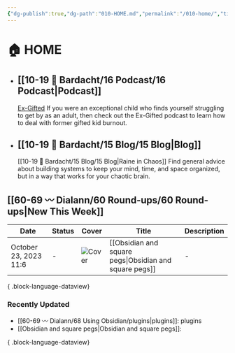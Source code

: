 ```yaml
---
{"dg-publish":true,"dg-path":"010-HOME.md","permalink":"/010-home/","title":"🏠 HOME","pinned":true,"contentClasses":"cards cards-1-1 dashboard","tags":["gardenEntry"],"noteIcon":"","created":"2021-10-13"}
---
```


# 🏠 HOME
- ## [[10-19 💢 Bardacht/16 Podcast/16 Podcast\|Podcast]]
  [Ex-Gifted](https://exgifted.com/)
  If you were an exceptional child who finds yourself struggling to get by as an adult, then check out the Ex-Gifted podcast to learn how to deal with former gifted kid burnout.

- ## [[10-19 💢 Bardacht/15 Blog/15 Blog\|Blog]]
  [[10-19 💢 Bardacht/15 Blog/15 Blog\|Raine in Chaos]]
  Find general advice about building systems to keep your mind, time, and space organized, but in a way that works for your chaotic brain.

## [[60-69 〰️ Dialann/60 Round-ups/60 Round-ups\|New This Week]]
| Date                  | Status | Cover      | Title                                                     | Description |
| --------------------- | ------ | ---------- | --------------------------------------------------------- | ----------- |
| October 23, 2023 11:6 | \-     | ![Cover]() | [[Obsidian and square pegs\|Obsidian and square pegs]] | \-          |

{ .block-language-dataview}

### Recently Updated
- [[60-69 〰️ Dialann/68 Using Obsidian/plugins\|plugins]]: plugins
- [[Obsidian and square pegs\|Obsidian and square pegs]]: 

{ .block-language-dataview}






